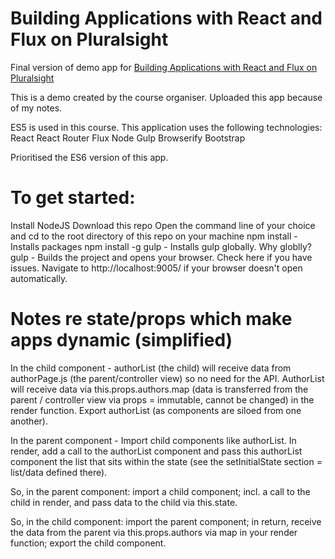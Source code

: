 # Building Applications with React and Flux on Pluralsight
Final version of demo app for [Building Applications with React and Flux on Pluralsight](https://app.pluralsight.com/library/courses/react-flux-building-applications/table-of-contents) 

This is a demo created by the course organiser. Uploaded this app because of my notes.

ES5 is used in this course. This application uses the following technologies:
React
React Router
Flux
Node
Gulp
Browserify
Bootstrap

Prioritised the ES6 version of this app.

# To get started:

Install NodeJS
Download this repo
Open the command line of your choice and cd to the root directory of this repo on your machine
npm install - Installs packages
npm install -g gulp - Installs gulp globally. Why globlly?
gulp - Builds the project and opens your browser. Check here if you have issues.
Navigate to http://localhost:9005/ if your browser doesn't open automatically.

# Notes re state/props which make apps dynamic (simplified)

In the child component - authorList (the child) will receive data from authorPage.js (the parent/controller view) so no need for the API. AuthorList will receive data via this.props.authors.map (data is transferred from the parent / controller view via props = immutable, cannot be changed) in the render function. Export authorList (as components are siloed from one another).

In the parent component - Import child components like authorList. In render, add a call to the authorList component and pass this authorList component the list that sits within the state (see the setInitialState section = list/data defined there).

So, in the parent component: import a child component; incl. a call to the child in render, and pass data to the child via this.state.

So, in the child component: import the parent component; in return, receive the data from the parent via this.props.authors via map in your render function; export the child component.
